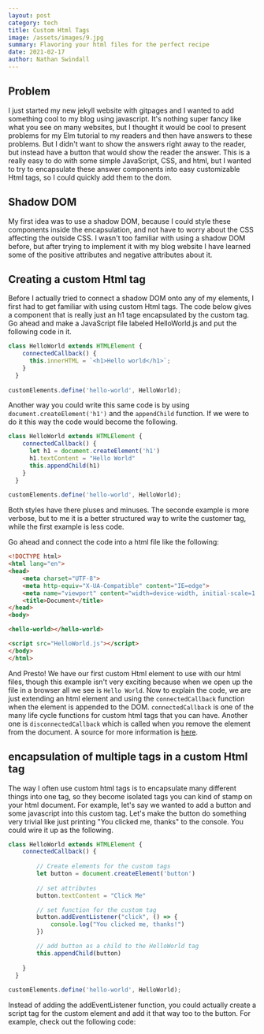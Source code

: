 ```yaml
---
layout: post
category: tech
title: Custom Html Tags
image: /assets/images/9.jpg
summary: Flavoring your html files for the perfect recipe
date: 2021-02-17
author: Nathan Swindall
---
```



## Problem

I just started my new jekyll website with gitpages and I wanted to add something cool to my blog using javascript. It's nothing super fancy like what you see on many websites, but I thought it would be cool to present problems for my Elm tutorial to my readers and then have answers to these problems. But I didn't want to show the answers right away to the reader, but instead have a button that would show the reader the answer. This is a really easy to do with some simple JavaScript, CSS, and html, but I wanted to try to encapsulate these answer components into easy customizable Html tags, so I could quickly add them to the dom. 

## Shadow DOM

My first idea was to use a shadow DOM, because I could style these components inside the encapsulation, and not have to worry about the CSS affecting the outside CSS. I wasn't too familiar with using a shadow DOM before, but after trying to implement it with my blog website I have learned some of the positive attributes and negative attributes about it. 

## Creating a custom Html tag

Before I actually tried to connect a shadow DOM onto any of my elements, I first had to get familiar with using custom Html tags. The code below gives a component that is really just an h1 tage encapsulated by the custom tag. Go ahead and make a JavaScript file labeled HelloWorld.js and put the following code in it. 

```js
class HelloWorld extends HTMLElement {
    connectedCallback() {
      this.innerHTML = `<h1>Hello world</h1>`;
    }
  }
      
customElements.define('hello-world', HelloWorld);
```

Another way you could write this same code is by using `document.createElement('h1')` and the `appendChild` function. If we were to do it this way the code would become the following. 

```js
class HelloWorld extends HTMLElement {
    connectedCallback() {
      let h1 = document.createElement('h1')
      h1.textContent = "Hello World"
      this.appendChild(h1)
    }
  }
      
customElements.define('hello-world', HelloWorld);

```
Both styles have there pluses and minuses. The seconde example is more verbose, but to me it is a better structured way to write the customer tag, while the first example is less code. 

Go ahead and connect the code into a html file like the following:

```html
<!DOCTYPE html>
<html lang="en">
<head>
    <meta charset="UTF-8">
    <meta http-equiv="X-UA-Compatible" content="IE=edge">
    <meta name="viewport" content="width=device-width, initial-scale=1.0">
    <title>Document</title>
</head>
<body>

<hello-world></hello-world>

<script src="HelloWorld.js"></script>
</body>
</html>
```
And Presto! We have our first custom Html element to use with our html files, though this example isn't very exciting because when we open up the file in a browser all we see is `Hello World`. Now to explain the code, we are just extending an html element and using the `connectedCallback` function when the element is appended to the DOM. `connectedCallback` is one of the many life cycle functions for custom html tags that you can have. Another one is `disconnectedCallback` which is called when you remove the element from the document. A source for more information is [here](https://developer.mozilla.org/en-US/docs/Web/Web_Components/Using_custom_elements). 


## encapsulation of multiple tags in a custom Html tag

The way I often use custom html tags is to encapsulate many different things into one tag, so they become isolated tags you can kind of stamp on your html document. For example, let's say we wanted to add a button and some javascript into this custom tag. Let's make the button do something very trivial like just printing "You clicked me, thanks" to the console. You could wire it up as the following. 

```js
class HelloWorld extends HTMLElement {
    connectedCallback() {
    
        // Create elements for the custom tags
        let button = document.createElement('button')
        
        // set attributes
        button.textContent = "Click Me"

        // set function for the custom tag
        button.addEventListener("click", () => {
            console.log("You clicked me, thanks!")
        })

        // add button as a child to the HelloWorld tag
        this.appendChild(button)
   
    }
  }
      
customElements.define('hello-world', HelloWorld);
```
Instead of adding the addEventListener function, you could actually create a script tag for the custom element and add it that way too to the button. For example, check out the following code:




